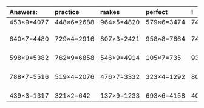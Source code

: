| Answers: | practice | makes | perfect | ! |
| :--- | :--- | :--- | :--- | :--- |
| 453×9=4077 | 448×6=2688 | 964×5=4820 | 579×6=3474 | 746×2=1492 | 
|   |   |   |   |   | 
|   |   |   |   |   | 
|   |   |   |   |   | 
| 640×7=4480 | 729×4=2916 | 807×3=2421 | 958×8=7664 | 748×9=6732 | 
|   |   |   |   |   | 
|   |   |   |   |   | 
|   |   |   |   |   | 
|   |   |   |   |   | 
| 598×9=5382 | 762×9=6858 | 546×9=4914 | 105×7=735 | 938×2=1876 | 
|   |   |   |   |   | 
|   |   |   |   |   | 
|   |   |   |   |   | 
|   |   |   |   |   | 
| 788×7=5516 | 519×4=2076 | 476×7=3332 | 323×4=1292 | 805×3=2415 | 
|   |   |   |   |   | 
|   |   |   |   |   | 
|   |   |   |   |   | 
|   |   |   |   |   | 
| 439×3=1317 | 321×2=642 | 137×9=1233 | 693×6=4158 | 401×8=3208 | 
